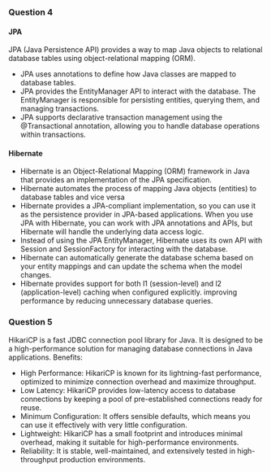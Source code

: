 ### Question 4
#### JPA
JPA (Java Persistence API) provides a way to map Java objects to relational database tables using object-relational mapping (ORM).
* JPA uses annotations to define how Java classes are mapped to database tables. 
* JPA provides the EntityManager API to interact with the database. The EntityManager is responsible for persisting entities, querying them, and managing transactions.
* JPA supports declarative transaction management using the @Transactional annotation, allowing you to handle database operations within transactions.
#### Hibernate
* Hibernate is an Object-Relational Mapping (ORM) framework in Java that provides an implementation of the JPA specification.
* Hibernate automates the process of mapping Java objects (entities) to database tables and vice versa
* Hibernate provides a JPA-compliant implementation, so you can use it as the persistence provider in JPA-based applications. When you use JPA with Hibernate, you can work with JPA annotations and APIs, but Hibernate will handle the underlying data access logic.
* Instead of using the JPA EntityManager, Hibernate uses its own API with Session and SessionFactory for interacting with the database.
* Hibernate can automatically generate the database schema based on your entity mappings and can update the schema when the model changes.
* Hibernate provides support for both l1 (session-level) and l2 (application-level) caching when configured explicitly. improving performance by reducing unnecessary database queries.
### Question 5
HikariCP is a fast JDBC connection pool library for Java. It is designed to be a high-performance solution for managing database connections in Java applications.
Benefits:
* High Performance: HikariCP is known for its lightning-fast performance, optimized to minimize connection overhead and maximize throughput.
* Low Latency: HikariCP provides low-latency access to database connections by keeping a pool of pre-established connections ready for reuse.
* Minimum Configuration: It offers sensible defaults, which means you can use it effectively with very little configuration.
* Lightweight: HikariCP has a small footprint and introduces minimal overhead, making it suitable for high-performance environments.
* Reliability: It is stable, well-maintained, and extensively tested in high-throughput production environments.